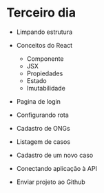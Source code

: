 # Terceiro dia

* Limpando estrutura

* Conceitos do React
    * Componente
    * JSX
    * Propiedades
    * Estado
    * Imutabilidade

* Pagina de login

* Configurando rota

* Cadastro de ONGs

* Listagem de casos

* Cadastro de um novo caso

* Conectando aplicação à API

* Enviar projeto ao Github
